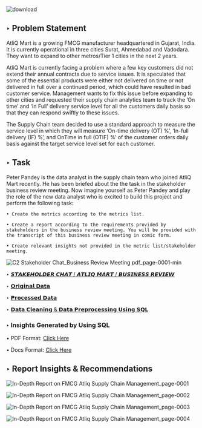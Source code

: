 
![download](https://github.com/Saquibtechlotraining/Atliq_Supply_Chain_Management_Project/assets/91885135/259211d3-8914-4739-96a5-d2c9253e9e54)


## ‣ Problem Statement
AtliQ Mart is a growing FMCG manufacturer headquartered in Gujarat, India. It is currently operational in three cities Surat, Ahmedabad and Vadodara. They want to expand to other metros/Tier 1 cities in the next 2 years.

AtliQ Mart is currently facing a problem where a few key customers did not extend their annual contracts due to service issues. It is speculated that some of the essential products were either not delivered on time or not delivered in full over a continued period, which could have resulted in bad customer service. Management wants to fix this issue before expanding to other cities and requested their supply chain analytics team to track the ’On time’ and ‘In Full’ delivery service level for all the customers daily basis so that they can respond swiftly to these issues.

The Supply Chain team decided to use a standard approach to measure the service level in which they will measure ‘On-time delivery (OT) %’, ‘In-full delivery (IF) %’, and OnTime in full (OTIF) %’ of the customer orders daily basis against the target service level set for each customer.

## ‣ Task 
Peter Pandey is the data analyst in the supply chain team who joined AtliQ Mart recently. He has been briefed about the the task in the stakeholder business review meeting. Now imagine yourself as Peter Pandey and play the role of the new data analyst who is excited to build this project and perform the following task:

    • Create the metrics according to the metrics list.
    
    • Create a report according to the requirements provided by stakeholders in the business review meeting. You will be provided with the transcript of this business review meeting in comic form.
    
    • Create relevant insights not provided in the metric list/stakeholder meeting.

![C2 Stakeholder Chat_Business Review Meeting pdf_page-0001-min](https://github.com/Saquibtechlotraining/Atliq_Supply_Chain_Management_Project/assets/91885135/d3c1cc65-e7e9-4ceb-9b0c-df4a8160f462)

‣ [𝙎𝙏𝘼𝙆𝙀𝙃𝙊𝙇𝘿𝙀𝙍 𝘾𝙃𝘼𝙏 / 𝘼𝙏𝙇𝙄𝙌 𝙈𝘼𝙍𝙏 / 𝘽𝙐𝙎𝙄𝙉𝙀𝙎𝙎 𝙍𝙀𝙑𝙄𝙀𝙒](https://github.com/Saquibtechlotraining/Atliq_Supply_Chain_Management_Project/blob/main/C2%20Stakeholder%20Chat_Business%20Review%20Meeting.pdf.pdf) 

‣ [𝗢𝗿𝗶𝗴𝗶𝗻𝗮𝗹 𝗗𝗮𝘁𝗮](https://github.com/Saquibtechlotraining/Atliq_Supply_Chain_Management_Project/tree/main/Original_Data)

‣ [𝗣𝗿𝗼𝗰𝗲𝘀𝘀𝗲𝗱 𝗗𝗮𝘁𝗮](https://github.com/Saquibtechlotraining/Atliq_Supply_Chain_Management_Project/tree/main/Processed_Data)

‣ [𝗗𝗮𝘁𝗮 𝗖𝗹𝗲𝗮𝗻𝗶𝗻𝗴 & 𝗗𝗮𝘁𝗮 𝗣𝗿𝗲𝗽𝗿𝗼𝗰𝗲𝘀𝘀𝗶𝗻𝗴 𝗨𝘀𝗶𝗻𝗴 𝗦𝗤𝗟](https://github.com/Saquibtechlotraining/Atliq_Supply_Chain_Management_Project/blob/main/Data_Import_Cleaning_Preprocessing.sql)

### ‣ Insights Generated by Using SQL 
• PDF Format: [Click Here](https://github.com/Saquibtechlotraining/Atliq_Supply_Chain_Management_Project/blob/main/AtliQ%20Mart%20Supply%20Chain%20Insights.pdf)

• Docs Format: [Click Here](https://github.com/Saquibtechlotraining/Atliq_Supply_Chain_Management_Project/blob/main/AtliQ%20Mart%20Supply%20Chain%20Insights.docx)

## ‣ Report Insights & Recommendations

![In-Depth Report on FMCG Atliq Supply Chain Management_page-0001](https://github.com/Saquibtechlotraining/Atliq_Supply_Chain_Management_Project/assets/91885135/dd224d50-c90f-4929-b337-f44c5f57d622)

![In-Depth Report on FMCG Atliq Supply Chain Management_page-0002](https://github.com/Saquibtechlotraining/Atliq_Supply_Chain_Management_Project/assets/91885135/3070257d-2da0-45c0-bc03-42504ca2357b)

![In-Depth Report on FMCG Atliq Supply Chain Management_page-0003](https://github.com/Saquibtechlotraining/Atliq_Supply_Chain_Management_Project/assets/91885135/4934f653-d4c7-425a-bb94-1ff957c395ff)

![In-Depth Report on FMCG Atliq Supply Chain Management_page-0004](https://github.com/Saquibtechlotraining/Atliq_Supply_Chain_Management_Project/assets/91885135/6f13a7ac-e253-4cbd-a1d1-5af7cdae83dc)



